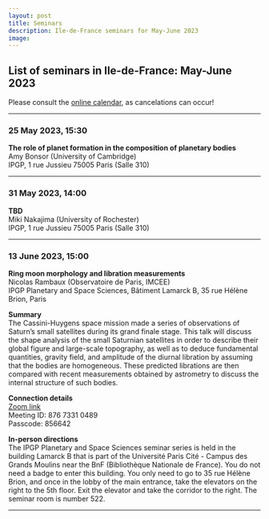 ```yaml
---
layout: post
title: Seminars
description: Ile-de-France seminars for May-June 2023
image:
---
```


## List of seminars in Ile-de-France: May-June 2023
Please consult the [online calendar](https://www.ile-de-france-planets.fr/calendar.html), as cancelations can occur!

---

### 25 May 2023, 15:30
**The role of planet formation in the composition of planetary bodies**<br />
Amy Bonsor (University of Cambridge)<br />
IPGP, 1 rue Jussieu 75005 Paris (Salle 310)

---

### 31 May 2023, 14:00
**TBD**<br />
Miki Nakajima (University of Rochester)<br />
IPGP, 1 rue Jussieu 75005 Paris (Salle 310)

---

### 13 June 2023, 15:00
**Ring moon morphology and libration measurements**<br />
Nicolas Rambaux (Observatoire de Paris, IMCEE)<br />
IPGP Planetary and Space Sciences, Bâtiment Lamarck B, 35 rue Hélène Brion, Paris

<b>Summary</b><br />
The Cassini-Huygens space mission made a series of observations of Saturn’s small satellites during its grand finale stage. This talk will discuss the shape analysis of the small Saturnian satellites in order to describe their global figure and large-scale topography, as well as to deduce fundamental quantities, gravity field, and amplitude of the diurnal libration by assuming that the bodies are homogeneous. These predicted librations are then compared with recent measurements obtained by astrometry to discuss the internal structure of such bodies.

<b>Connection details</b><br />
[Zoom link](https://u-paris.zoom.us/j/87673310489?pwd=VC9Ic1VhRVZmRkYwUzZwbktzU1c1QT09)<br />
Meeting ID: 876 7331 0489<br />
Passcode: 856642<br />

<b>In-person directions</b><br>
The IPGP Planetary and Space Sciences seminar series is held in the building Lamarck B that is part of the Université Paris Cité - Campus des Grands Moulins near the BnF (Bibliothèque Nationale de France). You do not need a badge to enter this building. You only need to go to 35 rue Hélène Brion, and once in the lobby of the main entrance, take the elevators on the right to the 5th floor. Exit the elevator and take the corridor to the right. The seminar room is number 522.

---
